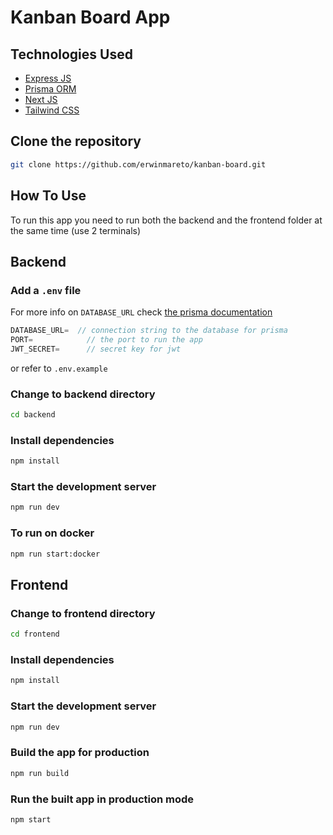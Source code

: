 # Kanban Board App

## Technologies Used

- [Express JS](https://expressjs.com/)
- [Prisma ORM](https://www.prisma.io/)
- [Next JS](https://nextjs.org/)
- [Tailwind CSS](https://tailwindcss.com/)

## Clone the repository

```bash
git clone https://github.com/erwinmareto/kanban-board.git
```

## How To Use

To run this app you need to run both the backend and the frontend folder at the same time (use 2 terminals)

## Backend

### Add a ```.env``` file
For more info on ```DATABASE_URL``` check [the prisma documentation](https://www.prisma.io/docs/orm/reference/connection-urls)
```javascript
DATABASE_URL=  // connection string to the database for prisma
PORT=            // the port to run the app
JWT_SECRET=      // secret key for jwt
```
or refer to ```.env.example```

### Change to backend directory

```bash
cd backend
```

### Install dependencies

```bash
npm install
```

### Start the development server

```bash
npm run dev
```

### To run on docker

```bash
npm run start:docker
```

## Frontend

### Change to frontend directory

```bash
cd frontend
```

### Install dependencies

```bash
npm install
```

### Start the development server

```bash
npm run dev
```

### Build the app for production

```bash
npm run build
```

### Run the built app in production mode

```bash
npm start
```
